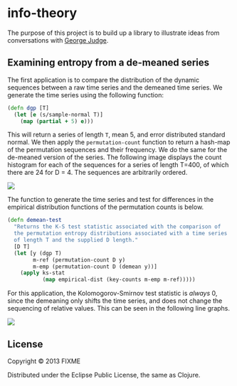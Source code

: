 # info-theory

The purpose of this project is to build up a library to illustrate
ideas from conversations with [George Judge](http://goo.gl/BDX2J).

## Examining entropy from a de-meaned series

The first application is to compare the distribution of the dynamic
sequences between a raw time series and the demeaned time series.  We
generate the time series using the following function:

```clojure
(defn dgp [T]
  (let [e (s/sample-normal T)]
    (map (partial + 5) e)))
```

This will return a series of length `T`, mean 5, and error distributed
standard normal.  We then apply the `permutation-count` function to
return a hash-map of the permutation sequences and their frequency.
We do the same for the de-meaned version of the series.  The following
image displays the count histogram for each of the sequences for a
series of length T=400, of which there are 24 for D = 4.  The
sequences are arbitrarily ordered.

![](https://dl.dropbox.com/u/5365589/permutation-entropy.png)

The function to generate the time series and test for differences in
the empirical distribution functions of the permutation counts is
below.

```clojure
(defn demean-test
  "Returns the K-S test statistic associated with the comparison of
  the permutation entropy distributions associated with a time series
  of length T and the supplied D length."
  [D T]
  (let [y (dgp T)
        m-ref (permutation-count D y)
        m-emp (permutation-count D (demean y))]
    (apply ks-stat
           (map empirical-dist (key-counts m-emp m-ref)))))
```

For this application, the Kolomogorov-Smirnov test statistic is
_always_ 0, since the demeaning only shifts the time series, and does
not change the sequencing of relative values.  This can be seen in the
following line graphs.

![](https://dl.dropbox.com/u/5365589/lines.png)

## License

Copyright © 2013 FIXME

Distributed under the Eclipse Public License, the same as Clojure.
